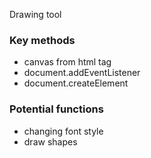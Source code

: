 Drawing tool

### Key methods 
- canvas from html tag 
- document.addEventListener
- document.createElement

### Potential functions
- changing font style
- draw shapes

